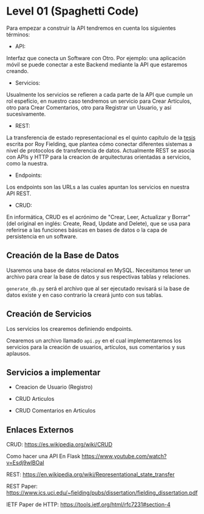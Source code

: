 # Level 01 (Spaghetti Code)

Para empezar a construir la API tendremos en cuenta los siguientes términos:

* API:

Interfaz que conecta un Software con Otro. Por ejemplo: una aplicación móvil se puede conectar a este Backend mediante la API que estaremos creando.

* Servicios:

Usualmente los servicios se refieren a cada parte de la API que cumple un rol espefício, en nuestro caso tendremos un servicio para Crear Artículos, otro para Crear Comentarios, otro para Registrar un Usuario, y así sucesivamente.

* REST:

La transferencia de estado representacional es el quinto capítulo de la [tesis](https://www.ics.uci.edu/~fielding/pubs/dissertation/top.htm) escrita por Roy Fielding, que plantea cómo conectar diferentes sistemas a nivel de protocolos de transferencia de datos. Actualmente REST se asocia con APIs y HTTP para la creacion de arquitecturas orientadas a servicios, como la nuestra.

* Endpoints:

Los endpoints son las URLs a las cuales apuntan los servicios en nuestra API REST.

* CRUD:

En informática, CRUD es el acrónimo de "Crear, Leer, Actualizar y Borrar" (del original en inglés: Create, Read, Update and Delete), que se usa para referirse a las funciones básicas en bases de datos o la capa de persistencia en un software.


## Creación de la Base de Datos

Usaremos una base de datos relacional en MySQL. Necesitamos tener un archivo para crear la base de datos y sus respectivas tablas y relaciones.

`generate_db.py` será el archivo que al ser ejecutado revisará si la base de datos existe y en caso contrario la creará junto con sus tablas.

## Creación de Servicios

Los servicios los crearemos definiendo endpoints.

Crearemos un archivo llamado `api.py` en el cual implementaremos los servicios para la creación de usuarios, artículos, sus comentarios y sus aplausos.

## Servicios a implementar

* Creacion de Usuario (Registro)

* CRUD Articulos

* CRUD Comentarios en Articulos

## Enlaces Externos

CRUD: https://es.wikipedia.org/wiki/CRUD

Como hacer una API En Flask https://www.youtube.com/watch?v=Esdj9wlBOaI

REST: https://en.wikipedia.org/wiki/Representational_state_transfer

REST Paper: https://www.ics.uci.edu/~fielding/pubs/dissertation/fielding_dissertation.pdf

IETF Paper de HTTP: https://tools.ietf.org/html/rfc7231#section-4
